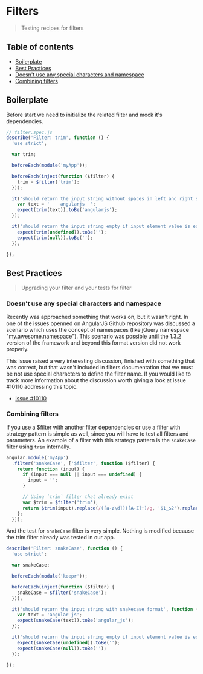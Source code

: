 # Filters
> Testing recipes for filters

## Table of contents

- [Boilerplate](#boilerplate)
- [Best Practices](#best-practices)
- [Doesn't use any special characters and namespace](#doesn-t-use-any-special-characters-and-namespace)
- [Combining filters](#combining-filters)


## Boilerplate

Before start we need to initialize the related filter and mock it's dependencies.

```javascript
// filter.spec.js
describe('Filter: trim', function () {
  'use strict';

  var trim;

  beforeEach(module('myApp'));

  beforeEach(inject(function ($filter) {
    trim = $filter('trim');
  }));

  it('should return the input string without spaces in left and right sides', function () {
    var text = '    angularjs  ';
    expect(trim(text)).toBe('angularjs');
  });

  it('should return the input string empty if input element value is equal "undefined" or "null" ', function () {
    expect(trim(undefined)).toBe('');
    expect(trim(null)).toBe('');
  });

});
```


## Best Practices

> Upgrading your filter and your tests for filter

### Doesn't use any special characters and namespace

Recently was approached something that works on, but it wasn't right. In one of the issues openned on AngularJS Github repository was discussed a scenario which uses the concept of namespaces (like jQuery namespace "my.awesome.namespace"). This scenario was possible until the 1.3.2 version of the framework and beyond this format version did not work properly.

This issue raised a very interesting discussion, finished with something that was correct, but that wasn't included in filters documentation that we must be not use special characters to define the filter name. If you would like to track more information about the discussion worth giving a look at issue #10110 addressing this topic.

- [Issue #10110](https://github.com/angular/angular.js/issues/10110)


### Combining filters

If you use a $filter with another filter dependencies or use a filter with strategy pattern is simple as well, since you will have to test all filters and parameters. An example of a filter with this strategy pattern is the `snakeCase` filter using `trim` internally.

```javascript
angular.module('myApp')
  .filter('snakeCase', ['$filter', function ($filter) {
    return function (input) {
      if (input === null || input === undefined) {
        input = '';
      }

      // Using `trim` filter that already exist
      var $trim = $filter('trim');
      return $trim(input).replace(/([a-z\d])([A-Z]+)/g, '$1_$2').replace(/[-\s]+/g, '_').toLowerCase();
    };
  }]);
```

And the test for `snakeCase` filter is very simple. Nothing is modified because the trim filter already was tested in our app.

```javascript
describe('Filter: snakeCase', function () {
  'use strict';

  var snakeCase;

  beforeEach(module('keepr'));

  beforeEach(inject(function ($filter) {
    snakeCase = $filter('snakeCase');
  }));

  it('should return the input string with snakecase format', function () {
    var text = 'angular js';
    expect(snakeCase(text)).toBe('angular_js');
  });

  it('should return the input string empty if input element value is equal "undefined" or "null" ', function () {
    expect(snakeCase(undefined)).toBe('');
    expect(snakeCase(null)).toBe('');
  });

});
```
